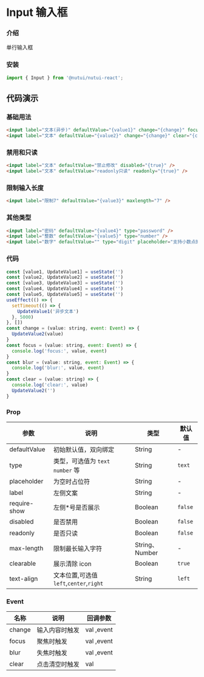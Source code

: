 # Input 输入框

### 介绍

单行输入框

### 安装

```javascript
import { Input } from '@nutui/nutui-react';

```

## 代码演示

### 基础用法

```html
<input label="文本(异步)" defaultValue="{value1}" change="{change}" focus="{focus}" blur="{blur}" />
<input label="文本" defaultValue="{value2}" change="{change}" clear="{clear}" requireShow />
```

### 禁用和只读

```html
<input label="文本" defaultValue="禁止修改" disabled="{true}" />
<input label="文本" defaultValue="readonly只读" readonly="{true}" />
```

### 限制输入长度

```html
<input label="限制7" defaultValue="{value3}" maxlength="7" />
```

### 其他类型

```html
<input label="密码" defaultValue="{value4}" type="password" />
<input label="整数" defaultValue="{value5}" type="number" />
<input label="数字" defaultValue="" type="digit" placeholder="支持小数点的输入" />
```

### 代码

```js
const [value1, UpdateValue1] = useState('')
const [value2, UpdateValue2] = useState('')
const [value3, UpdateValue3] = useState('')
const [value4, UpdateValue4] = useState('')
const [value5, UpdateValue5] = useState('')
useEffect(() => {
  setTimeout(() => {
    UpdateValue1('异步文本')
  }, 5000)
}, [])
const change = (value: string, event: Event) => {
  UpdateValue2(value)
}
const focus = (value: string, event: Event) => {
  console.log('focus:', value, event)
}
const blur = (value: string, event: Event) => {
  console.log('blur:', value, event)
}
const clear = (value: string) => {
  console.log('clear:', value)
  UpdateValue2('')
}
```

### Prop

| 参数         | 说明                                   | 类型           | 默认值  |
| ------------ | -------------------------------------- | -------------- | ------- |
| defaultValue | 初始默认值，双向绑定                   | String         | -       |
| type         | 类型，可选值为 `text` `number` 等      | String         | `text`  |
| placeholder  | 为空时占位符                           | String         | -       |
| label        | 左侧文案                               | String         | -       |
| require-show | 左侧\*号是否展示                       | Boolean        | `false` |
| disabled     | 是否禁用                               | Boolean        | `false` |
| readonly     | 是否只读                               | Boolean        | `false` |
| max-length   | 限制最长输入字符                       | String、Number | -       |
| clearable    | 展示清除 icon                          | Boolean        | `true`  |
| text-align   | 文本位置,可选值`left`,`center`,`right` | String         | `left`  |

### Event

| 名称   | 说明           | 回调参数   |
| ------ | -------------- | ---------- |
| change | 输入内容时触发 | val ,event |
| focus  | 聚焦时触发     | val ,event |
| blur   | 失焦时触发     | val ,event |
| clear  | 点击清空时触发 | val        |
